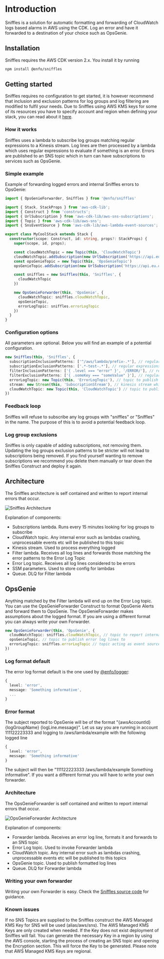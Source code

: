 # Introduction

Sniffles is a solution for automatic formatting and forwarding of CloudWatch logs based alarms in AWS using the CDK. Log an error and have it forwarded to a destination of your choice such as OpsGenie.

## Installation

Sniffles requires the AWS CDK version 2.x. You install it by running

```bash
npm install @enfo/sniffles
```

## Getting started

Sniffles requires no configuration to get started, it is however recommend that inclusion and exclusion patterns for log groups and log filtering are modified to fulfil your needs. Due to Sniffles using AWS KMS keys for some of its resources you have to specify account and region when defining your stack, you can read about it [here](https://docs.aws.amazon.com/cdk/v2/guide/environments.html).

### How it works

Sniffles uses a lambda to subscribe log groups matching regular expressions to a Kinesis stream. Log lines are then processed by a lambda which uses regular expressions to evaluate if something is an error. Errors are published to an SNS topic which in turn can have subscriptions to services such as OpsGenie.

### Simple example

Example of forwarding logged errors and internal Sniffles errors to OpsGenie:

```typescript
import { OpsGenieForwarder, Sniffles } from '@enfo/sniffles'

import { Stack, StackProps } from 'aws-cdk-lib';
import { Construct } from 'constructs';
import { UrlSubscription } from 'aws-cdk-lib/aws-sns-subscriptions';
import { Topic } from 'aws-cdk-lib/aws-sns';
import { SnsEventSource } from 'aws-cdk-lib/aws-lambda-event-sources';

export class MyCoolStack extends Stack {
  constructor(scope: Construct, id: string, props?: StackProps) {
    super(scope, id, props);

    const cloudWatchTopic = new Topic(this, 'CloudWatchTopic')
    cloudWatchTopic.addSubscription(new UrlSubscription('https://api.eu.opsgenie.com/v1/json/cloudwatch?apiKey=abc-123')
    const opsGenieTopic = new Topic(this, 'OpsGenieTopic')
    opsGenieTopic.addSubscription(new UrlSubscription('https://api.eu.opsgenie.com/v1/json/amazonsns?apiKey=def-456'))

    const sniffles = new Sniffles(this, 'Sniffles', {
      cloudWatchTopic
    })

    new OpsGenieForwarder(this, 'OpsGenie', {
      cloudWatchTopic: sniffles.cloudWatchTopic,
      opsGenieTopic,
      errorLogTopic: sniffles.errorLogTopic
    })
  }
}
```

### Configuration options

All parameters are optional. Below you will find an example of a potential configuration.

```typescript
new Sniffles(this, 'Sniffles', {
  subscriptionInclusionPatterns: ['^/aws/lambda/prefix-.*'], // regular expressions for log groups which are of interest
  subscriptionExclusionPatterns: ['.*-test-.*'], // regular expressions for log groups which should be ignored. Trumps inclusionPatterns
  filterInclusionPatterns: ['{ .level === "error" }', '/ERROR/'], // regular expressions for log lines which are considered alarms
  filterExclusionPatterns: ['{ .someKey === "someValue" }'], // regular expressions for log lines which are considered safe. Trumps inclusionPatterns
  errorLogTopic: new Topic(this, 'ErrorLogTopic'), // topic to publish log lines considered errors to. If none is provided one will be created
  stream: new Stream(this, 'SubscriptionStream'), // kinesis stream which log groups will be subscribed to. If none is provided one will be created
  cloudWatchTopic: new Topic(this, 'CloudWatchTopic') // topic to publish internal errors to. If none is provided one will be created
})
```

### Feedback loop

Sniffles will refuse to subscribe any log groups with "sniffles" or "Sniffles" in the name. The purpose of this is to avoid a potential feedback loop.

### Log group exclusions

Sniffles is only capable of adding subscriptions, not removing them. Updating the log groups exclusion patterns to be stricter will not lead to subscriptions being removed. If you find yourself wanting to remove subscriptions we recommend you delete them manually or tear down the Sniffles Construct and deploy it again.

## Architecture

The Sniffles architecture is self contained and written to report internal errors that occur.

![Sniffles Architecture](https://github.com/enfogroup/sniffles-cdk/blob/master/media/sniffles.png)

Explanation of components:

* Subscriptions lambda. Runs every 15 minutes looking for log groups to subscribe
* CloudWatch topic. Any internal error such as lambdas crashing, unprocessable events etc will be published to this topic
* Kinesis stream. Used to process everything logged
* Filter lambda. Receives all log lines and forwards those matching the error patterns to the Error Log Topic
* Error Log topic. Receives all log lines considered to be errors
* SSM parameters. Used to store config for lambdas
* Queue. DLQ for Filter lambda


## OpsGenie

Anything matched by the Filter lambda will end up on the Error Log topic. You can use the OpsGenieForwarder Construct to format OpsGenie Alerts and forward them to OpsGenie. The OpsGenieForwarder makes assumptions about the logged format. If you are using a different format you can always write your own Forwarder.

```typescript
new OpsGenieForwarder(this, 'OpsGenie', {
  cloudWatchTopic: sniffles.cloudWatchTopic, // topic to report internal errors to
  opsGenieTopic, // topic to publish error log lines to
  errorLogTopic: sniffles.errorLogTopic // topic acting as event source
})
```

### Log format default

The error log format default is the one used by [@enfo/logger](https://www.npmjs.com/package/@enfo/logger):

```typescript
{
  level: 'error',
  message: 'Something informative',
  ...
}
```

### Error format

The subject reported to OpsGenie will be of the format "{awsAccountId} {logGroupName} {logLine.message}". Let us say you are running in account 111122223333 and logging to /aws/lambda/example with the following logged line

```typescript
{
  level: 'error',
  message: 'Something informative'
}
```

The subject will then be "111122223333 /aws/lambda/example Something informative". If you want a different format you will have to write your own forwarder.

### Architecture

The OpsGenieForwarder is self contained and written to report internal errors that occur.

![OpsGenieForwarder Architecture](https://github.com/enfogroup/sniffles-cdk/blob/master/media/opsGenieForwarder.png)

Explanation of components:

* Forwarder lambda. Receives an error log line, formats it and forwards to an SNS topic
* Error Log topic. Used to invoke Forwarder lambda
* CloudWatch topic. Any internal error such as lambdas crashing, unprocessable events etc will be published to this topics
* OpsGenie topic. Used to publish formatted log lines
* Queue. DLQ for Forwarder lambda

### Writing your own forwarder

Writing your own Forwarder is easy. Check the [Sniffles source code](https://github.com/enfogroup/sniffles-cdk) for guidance.

### Known issues

If no SNS Topics are supplied to the Sniffles construct the AWS Managed KMS Key for SNS will be used (alias/aws/sns). The AWS Managed KMS Keys are only created when needed. If the Key does not exist deployment of Sniffles will fail. You can generate the necessary Key in a region by using the AWS console, starting the process of creating an SNS topic and opening the Encryption section. This will force the Key to be generated. Please note that AWS Managed KMS Keys are regional.
